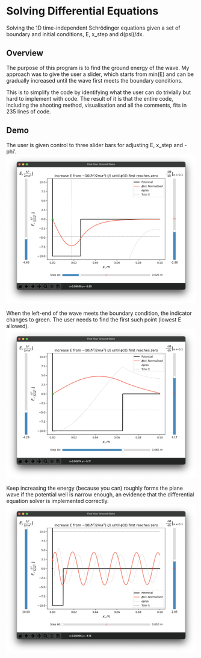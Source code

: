 # Solving Differential Equations

Solving the 1D time-independent Schrödinger equations given a set of boundary and initial conditions, E, x_step and d(psi)/dx.


## Overview

The purpose of this program is to find the ground energy of the wave. My approach was to give the user a slider, which starts from min(E) and can be gradually increased until the wave first meets the boundary conditions.

This is to simplify the code by identifying what the user can do trivially but hard to implement with code. The result of it is that the entire code, including the shooting method, visualisation and all the comments, fits in 235 lines of code.


## Demo

The user is given control to three slider bars for adjusting E, x_step and -phi'.
![](../readme/diff_narrow.png)

When the left-end of the wave meets the boundary condition, the indicator changes to green. The user needs to find the first such point (lowest E allowed).
![](../readme/diff_wide.png)

Keep increasing the energy (because you can) roughly forms the plane wave if the potential well is narrow enough, an evidence that the differential equation solver is implemented correctly.
![](../readme/diff_plane.png)
